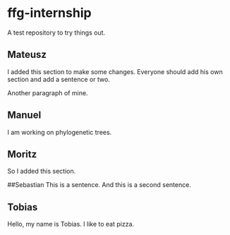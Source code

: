 # ffg-internship
A test repository to try things out.

## Mateusz
I added this section to make some changes. Everyone should add his own section and add a sentence or two.

Another paragraph of mine.

## Manuel
I am working on phylogenetic trees.

## Moritz
So I added this section.

##Sebastian
This is a sentence. And this is a second sentence.

## Tobias
Hello, my name is Tobias. I like to eat pizza.
